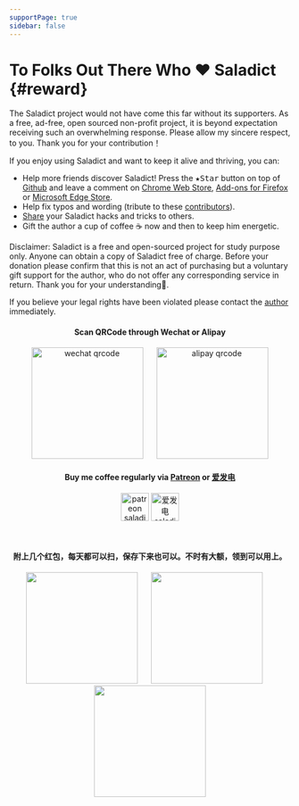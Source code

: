 ```yaml
---
supportPage: true
sidebar: false
---
```


# To Folks Out There Who ❤️ Saladict {#reward}

The Saladict project would not have come this far without its supporters. As a free, ad-free, open sourced non-profit project, it is beyond expectation receiving such an overwhelming response. Please allow my sincere respect, to you. Thank you for your contribution！

If you enjoy using Saladict and want to keep it alive and thriving, you can:

- Help more friends discover Saladict! Press the <kbd>★Star</kbd> button on top of [Github](https://github.com/crimx/ext-saladict) and leave a comment on [Chrome Web Store][chrome], [Add-ons for Firefox][firefox] or [Microsoft Edge Store][edge].
- Help fix typos and wording (tribute to these [contributors](https://github.com/crimx/ext-saladict/graphs/contributors)).
- [Share](./native.html) your Saladict hacks and tricks to others.
- Gift the author a cup of coffee ☕️ now and then to keep him energetic.

Disclaimer: Saladict is a free and open-sourced project for study purpose only. Anyone can obtain a copy of Saladict free of charge. Before your donation please confirm that this is not an act of purchasing but a voluntary gift support for the author, who do not offer any corresponding service in return. Thank you for your understanding🙏.

If you believe your legal rights have been violated please contact the [author](https://github.com/crimx) immediately.

<h4 align="center">Scan QRCode through Wechat or Alipay</h4>

<p align="center">
  <img height="200" style="height:200px" src="/images/wechat.png" alt="wechat qrcode">
  &nbsp;&nbsp;&nbsp;&nbsp;
  <img height="200" style="height:200px" src="/images/alipay.png" alt="alipay qrcode">
</p>

<h4 align="center">Buy me coffee regularly via <a href="https://www.patreon.com/saladict" target="_blank">Patreon</a> or <a href="https://afdian.net/@crimx" target="_blank">爱发电</a></h4>

<p align="center">
  <a href="https://www.patreon.com/saladict" target="_blank"><img height="50" style="height:50px" src="/images/patreon.png" alt="patreon saladict"></a>
  <a href="https://afdian.net/@crimx" target="_blank"><img height="50" style="height:50px" src="/images/afdian.png" alt="爱发电 saladict"></a>
</p>

<br>

<h4 align="center">附上几个红包，每天都可以扫，保存下来也可以。不时有大额，领到可以用上。</h4>

<div align="center" class="support-rewards">
  <p align="center">
    <span class="support-rewards-qrcode"><img width="200" style="width:200px"src="https://tvax4.sinaimg.cn/large/6e3591e5gy1gjx13s712ij20ku112qef.jpg" data-src-1="https://image.baidu.com/search/down?tn=download&url=https://tvax4.sinaimg.cn/large/6e3591e5gy1gjx13s712ij20ku112qef.jpg" onerror="imgFallback(this)"></span>
    &nbsp;&nbsp;&nbsp;&nbsp;
    <span class="support-rewards-qrcode"><img width="200" style="width:200px"src="https://tvax4.sinaimg.cn/large/00218exvly1gu9cf1o7xgj60lb0xuwjq02.jpg" data-src-1="https://image.baidu.com/search/down?tn=download&url=https://tvax4.sinaimg.cn/large/00218exvly1gu9cf1o7xgj60lb0xuwjq02.jpg" onerror="imgFallback(this)"></span>
    &nbsp;&nbsp;&nbsp;&nbsp;
    <span class="support-rewards-qrcode"><img width="200" style="width:200px"src="https://tvax4.sinaimg.cn/large/00218exvly1gv8z4viamyj60m20w0adh02.jpg" data-src-1="https://image.baidu.com/search/down?tn=download&url=https://tvax4.sinaimg.cn/large/00218exvly1gv8z4viamyj60m20w0adh02.jpg" onerror="imgFallback(this)"></span>
  </p>
</div>

[chrome]: https://chrome.google.com/webstore/detail/cdonnmffkdaoajfknoeeecmchibpmkmg/reviews?hl=en
[firefox]: https://addons.mozilla.org/firefox/addon/ext-saladict/
[edge]: https://microsoftedge.microsoft.com/addons/detail/idghocbbahafpfhjnfhpbfbmpegphmmp
